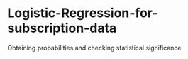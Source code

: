# Logistic-Regression-for-subscription-data
Obtaining probabilities and checking statistical significance
